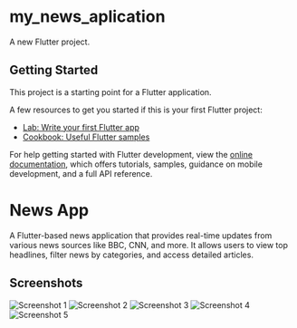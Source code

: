 # my_news_aplication

A new Flutter project.

## Getting Started

This project is a starting point for a Flutter application.

A few resources to get you started if this is your first Flutter project:

- [Lab: Write your first Flutter app](https://docs.flutter.dev/get-started/codelab)
- [Cookbook: Useful Flutter samples](https://docs.flutter.dev/cookbook)

For help getting started with Flutter development, view the
[online documentation](https://docs.flutter.dev/), which offers tutorials,
samples, guidance on mobile development, and a full API reference.

# News App

A Flutter-based news application that provides real-time updates from various news sources like BBC, CNN, and more. It allows users to view top headlines, filter news by categories, and access detailed articles.

## Screenshots

![Screenshot 1](Screenshot_20241121_184918.jpg)
![Screenshot 2](Screenshot_20241121_184929.jpg)
![Screenshot 3](Screenshot_20241121_184935.jpg)
![Screenshot 4](Screenshot_20241121_184941.jpg)
![Screenshot 5](Screenshot_20241121_184959.jpg)
